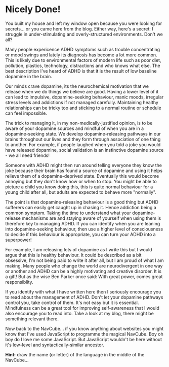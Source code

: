 # Nicely Done!

You built my house and left my window open because you were looking for secrets... or you came here from the blog. Either way, here's a secret: I struggle in under-stimulating and overly-structured environments. Don't we all?

Many people expericence ADHD symptoms such as trouble concentrating or mood swings and lately its diagnosis has become a lot more common. This is likely due to environmental factors of modern life such as poor diet, pollution, plastics, technology, distractions and who knows what else. The best description I've heard of ADHD is that it is the result of low baseline dopamine in the brain.

Our minds crave dopamine, its the neurochemical motivation that we release when we do things we believe are good. Having a lower level of it can lead to impulsive, dopamine-seeking behaviour, manic moods, irregular stress levels and addictions if not managed carefully. Maintaining healthy relationships can be tricky too and sticking to a normal routine or schedule can feel impossible.

The trick to managing it, in my non-medically-justified opinion, is to be aware of your dopamine sources and mindful of when you are in a dopamine-seeking state. We develop dopamine-releasing pathways in our brains throughout our lives and they form through association of one thing to another. For example, if people laughed when you told a joke you would have released dopamine, social validation is an instinctive dopamine source - we all need friends!

Someone with ADHD might then run around telling everyone they know the joke because their brain has found a source of dopamine and using it helps relieve them of a dopamine-deprived state. Eventually this would become annoying but they don't know how or when to stop. You might be able to picture a child you know doing this, this is quite normal behaviour for a young child after all, but adults are expected to behave more "normally".

The point is that dopamine-releasing behaviour is a good thing but ADHD sufferers can easily get caught up in chasing it. Hence addiction being a common symptom. Taking the time to understand what your dopamine-release mechanisms are and staying aware of yourself when using them is therefore key to managing ADHD. If you can identify when you are leaning into dopamine-seeking behaviour, then use a higher level of consciousness to decide if this behaviour is appropriate, you can turn your ADHD into a superpower!

For example, I am releasing lots of dopamine as I write this but I would argue that this is healthy behaviour. It could be described as a bit obsessive, I'm not being paid to write it after all, but I am proud of what I am making. Many people who change the world are neurodivergent in one way or another and ADHD can be a highly motivating and creative disorder. It is a gift! But as the wise Ben Parker once said: With great power, comes great responsiblity.

If you identify with what I have written here then I seriously encourage you to read about the management of ADHD. Don't let your dopamine pathways control you, take control of them. It's not easy but it is essential. Mindfulness can be a great tool for improving self-awareness that I would also encourage you to read into. Take a look at my blog, there might be something relevant there.

Now back to the NavCube... if you know anything about websites you might know that I've used JavaScript to programme the magical NavCube. Boy oh boy do I love me some JavaScript. But JavaScript wouldn't be here without it's low-level and syntactically-similar ancestor.

**Hint:** draw the name (or letter) of the language in the middle of the NavCube...